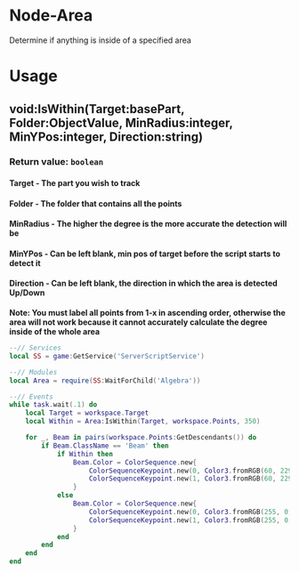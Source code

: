 # Node-Area
Determine if anything is inside of a specified area

# Usage
## void:IsWithin(Target:basePart, Folder:ObjectValue, MinRadius:integer, MinYPos:integer, Direction:string)
### Return value: `boolean`

#### Target - The part you wish to track
#### Folder - The folder that contains all the points
#### MinRadius - The higher the degree is the more accurate the detection will be
#### MinYPos - Can be left blank, min pos of target before the script starts to detect it
#### Direction - Can be left blank, the direction in which the area is detected Up/Down

**Note: You must label all points from 1-x in ascending order, otherwise the area will not work because it cannot accurately calculate the degree inside of the whole area**

```lua
--// Services
local SS = game:GetService('ServerScriptService')

--// Modules
local Area = require(SS:WaitForChild('Algebra'))

--// Events
while task.wait(.1) do
	local Target = workspace.Target
	local Within = Area:IsWithin(Target, workspace.Points, 350)

	for _, Beam in pairs(workspace.Points:GetDescendants()) do
		if Beam.ClassName == 'Beam' then
			if Within then
				Beam.Color = ColorSequence.new{
					ColorSequenceKeypoint.new(0, Color3.fromRGB(60, 229, 74)),
					ColorSequenceKeypoint.new(1, Color3.fromRGB(60, 229, 74))
				}
			else
				Beam.Color = ColorSequence.new{
					ColorSequenceKeypoint.new(0, Color3.fromRGB(255, 0, 0)),
					ColorSequenceKeypoint.new(1, Color3.fromRGB(255, 0, 0))
				}
			end
		end
	end
end
```

